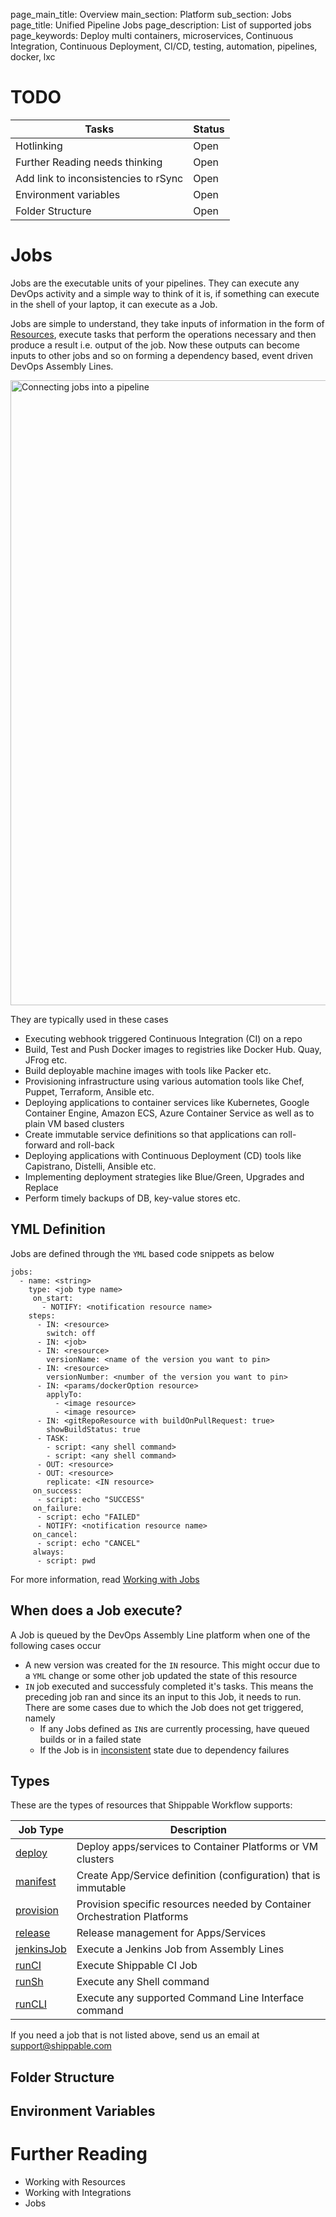 page_main_title: Overview
main_section: Platform
sub_section: Jobs
page_title: Unified Pipeline Jobs
page_description: List of supported jobs
page_keywords: Deploy multi containers, microservices, Continuous Integration, Continuous Deployment, CI/CD, testing, automation, pipelines, docker, lxc

# TODO
| Tasks   |      Status    | 
|----------|-------------|
| Hotlinking |  Open | 
| Further Reading needs thinking|  Open |
| Add link to inconsistencies to rSync|  Open |
| Environment variables|  Open |
| Folder Structure|  Open |

# Jobs
Jobs are the executable units of your pipelines. They can execute any DevOps activity and a simple way to think of it is, if something can execute in the shell of your laptop, it can execute as a Job. 

Jobs are simple to understand, they take inputs of information in the form of [Resources](resources-overview/), execute tasks that perform the operations necessary and then produce a result i.e. output of the job. Now these outputs can become inputs to other jobs and so on forming a dependency based, event driven DevOps Assembly Lines.

<img src="/images/platform/jobs/jobWorkflow.png" alt="Connecting jobs into a pipeline" style="width:1000px;vertical-align: middle;display: block;margin-left: auto;margin-right: auto;"/>

They are typically used in these cases

* Executing webhook triggered Continuous Integration (CI) on a repo
* Build, Test and Push Docker images to registries like Docker Hub. Quay, JFrog etc.
* Build deployable machine images with tools like Packer etc.
* Provisioning infrastructure using various automation tools like Chef, Puppet, Terraform, Ansible etc.
* Deploying applications to container services like Kubernetes, Google Container Engine, Amazon ECS, Azure Container Service as well as to plain VM based clusters
* Create immutable service definitions so that applications can roll-forward and roll-back
* Deploying applications with Continuous Deployment (CD) tools like Capistrano, Distelli, Ansible etc.
* Implementing deployment strategies like Blue/Green, Upgrades and Replace
* Perform timely backups of DB, key-value stores etc.


## YML Definition
Jobs are defined through the `YML` based code snippets as below

```
jobs:
  - name: <string>
    type: <job type name>
	 on_start:
	   - NOTIFY: <notification resource name>
    steps:
      - IN: <resource>
        switch: off
      - IN: <job>
      - IN: <resource>
        versionName: <name of the version you want to pin>
      - IN: <resource>
        versionNumber: <number of the version you want to pin>
      - IN: <params/dockerOption resource>
        applyTo:
          - <image resource>
          - <image resource>
      - IN: <gitRepoResource with buildOnPullRequest: true>
        showBuildStatus: true
      - TASK: 
        - script: <any shell command>
        - script: <any shell command>
      - OUT: <resource>
      - OUT: <resource>
        replicate: <IN resource>
	 on_success:
      - script: echo "SUCCESS"
	 on_failure:
      - script: echo "FAILED"
      - NOTIFY: <notification resource name>
	 on_cancel:
      - script: echo "CANCEL"
	 always:
      - script: pwd
```

For more information, read [Working with Jobs](/platform/jobs-working-with/)

## When does a Job execute?
A Job is queued by the DevOps Assembly Line platform when one of the following cases occur

* A new version was created for the `IN` resource. This might occur due to a `YML` change or some other job updated the state of this resource
* `IN` job executed and successfuly completed it's tasks. This means the preceding job ran and since its an input to this Job, it needs to run. There are some cases due to which the Job does not get triggered, namely
	* If any Jobs defined as `IN`s are currently processing, have queued builds or in a failed state 
	* If the Job is in [inconsistent]() state due to dependency failures

<a name="types"></a>
## Types
These are the types of resources that Shippable Workflow supports:

| Job Type   |      Description    | 
|----------|-------------|
| [deploy](job-deploy/) | Deploy apps/services to Container Platforms or VM clusters | 
| [manifest](jobs-manifest/) | Create App/Service definition (configuration) that is immutable |
| [provision](job-provision/) | Provision specific resources needed by Container Orchestration Platforms |
| [release](job-release/) | Release management for Apps/Services |
| [jenkinsJob](job-jenkinsJob/) | Execute a Jenkins Job from Assembly Lines |
| [runCI](job-runci/) | Execute Shippable CI Job |
| [runSh](jobs-runsh/) | Execute any Shell command |
| [runCLI](job-runcli/) | Execute any supported Command Line Interface command |

If you need a job that is not listed above, send us an email at [support@shippable.com](mailto:support@shippable.com)

## Folder Structure

## Environment Variables

# Further Reading
* Working with Resources
* Working with Integrations
* Jobs